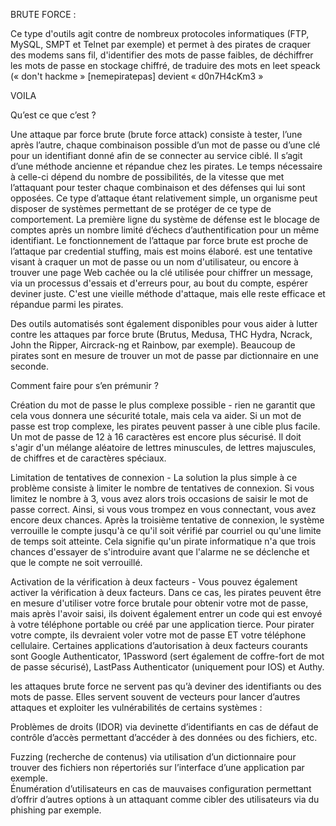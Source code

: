 BRUTE FORCE : 

Ce type d'outils agit contre de nombreux protocoles informatiques (FTP, MySQL, SMPT et Telnet par exemple) et permet à des pirates de craquer des modems sans fil, d'identifier des mots de passe faibles, de déchiffrer les mots de passe en stockage chiffré, de traduire des mots en leet speack (« don't hackme » [nemepiratepas] devient « d0n7H4cKm3 »




VOILA 

Qu’est ce que c’est ? 

Une attaque par force brute (brute force attack) consiste à tester, l’une après l’autre, chaque combinaison possible d’un mot de passe ou d’une clé pour un identifiant donné afin de se connecter au service ciblé.
Il s’agit d’une méthode ancienne et répandue chez les pirates. Le temps nécessaire à celle-ci dépend du nombre de possibilités, de la vitesse que met l’attaquant pour tester chaque combinaison et des défenses qui lui sont opposées.
Ce type d’attaque étant relativement simple, un organisme peut disposer de systèmes permettant de se protéger de ce type de comportement. La première ligne du système de défense est le blocage de comptes après un nombre limité d’échecs d’authentification pour un même identifiant.
Le fonctionnement de l’attaque par force brute est proche de l’attaque par credential stuffing, mais est moins élaboré.
est une tentative visant à craquer un mot de passe ou un nom d'utilisateur, ou encore à trouver une page Web cachée ou la clé utilisée pour chiffrer un message, via un processus d'essais et d'erreurs pour, au bout du compte, espérer deviner juste. C'est une vieille méthode d'attaque, mais elle reste efficace et répandue parmi les pirates.


Des outils automatisés sont également disponibles pour vous aider à lutter contre les attaques par force brute (Brutus, Medusa, THC Hydra, Ncrack, John the Ripper, Aircrack-ng et Rainbow, par exemple). Beaucoup de pirates sont en mesure de trouver un mot de passe par dictionnaire en une seconde.







Comment faire pour s’en prémunir ? 

Création du mot de passe le plus complexe possible - rien ne garantit que cela vous donnera une sécurité totale, mais cela va aider. Si un mot de passe est trop complexe, les pirates peuvent passer à une cible plus facile. Un mot de passe de 12 à 16 caractères est encore plus sécurisé. Il doit s'agir d'un mélange aléatoire de lettres minuscules, de lettres majuscules, de chiffres et de caractères spéciaux.

Limitation de tentatives de connexion - La solution la plus simple à ce problème consiste à limiter le nombre de tentatives de connexion. Si vous limitez le nombre à 3, vous avez alors trois occasions de saisir le mot de passe correct. Ainsi, si vous vous trompez en vous connectant, vous avez encore deux chances. Après la troisième tentative de connexion, le système verrouille le compte jusqu'à ce qu'il soit vérifié par courriel ou qu'une limite de temps soit atteinte. Cela signifie qu'un pirate informatique n'a que trois chances d'essayer de s'introduire avant que l'alarme ne se déclenche et que le compte ne soit verrouillé.

Activation de la vérification à deux facteurs - Vous pouvez également activer la vérification à deux facteurs. Dans ce cas, les pirates peuvent être en mesure d'utiliser votre force brutale pour obtenir votre mot de passe, mais après l'avoir saisi, ils doivent également entrer un code qui est envoyé à votre téléphone portable ou créé par une application tierce. Pour pirater votre compte, ils devraient voler votre mot de passe ET votre téléphone cellulaire. Certaines applications d’autorisation à deux facteurs courants sont Google Authenticator, 1Password (sert également de coffre-fort de mot de passe sécurisé), LastPass Authenticator (uniquement pour IOS) et Authy.


les attaques brute force ne servent pas qu’à deviner des identifiants ou des mots de passe. Elles servent souvent de vecteurs pour lancer d’autres attaques et exploiter les vulnérabilités de certains systèmes :

Problèmes de droits (IDOR) via devinette d’identifiants en cas de défaut de contrôle d’accès permettant d’accéder à des données ou des fichiers, etc.

 Fuzzing (recherche de contenus) via utilisation d’un dictionnaire pour trouver des fichiers non répertoriés sur l’interface d’une application par exemple.  
Énumération d’utilisateurs en cas de mauvaises configuration permettant d’offrir d’autres options à un attaquant comme cibler des utilisateurs via du phishing par exemple.